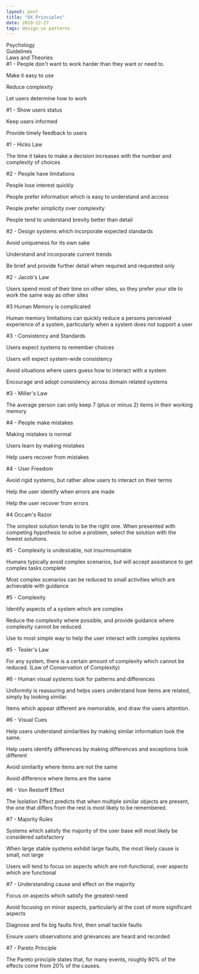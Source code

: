 ```yaml
---
layout: post
title: "UX Principles"
date: 2019-12-27
tags: design ux patterns
---
```

<div class="row">

<div class="col-4">
<div class="card text-white bg-success mb-3" >
  <div class="card-header">Psychology</div>
</div>
</div>

<div class="col-4">
<div class="card text-white bg-warning mb-3" >
  <div class="card-header">Guidelines</div>
</div>
</div>

<div class="col-4">
<div class="card text-white bg-danger mb-3" >
  <div class="card-header">Laws and Theories</div>
</div>
</div>

<div class="col-4">
    <div class="card border border-success mb-3">
        <div class="card-header">
            #1 - People don't want to work harder than they want or need to.
        </div>
        <div class="card-body">
            <p class="card-text">Make it easy to use</p>
            <p class="card-text">Reduce complexity</p>
            <p class="card-text">Let users determine how to work</p>
        </div>
    </div>
</div>

<div class="col-4">
    <div class="card border border-warning mb-3">
        <div class="card-header">
            #1 - Show users status
        </div>
        <div class="card-body">
            <p class="card-text">Keep users informed</p>
            <p class="card-text">Provide timely feedback to users</p>
        </div>
    </div>
</div>

<div class="col-4">
    <div class="card border border-danger mb-3">
        <div class="card-header">
            #1 - Hicks Law
        </div>
        <div class="card-body">
            <p class="card-text">The time it takes to make a decision increases with the number and complexity of choices</p>
        </div>
    </div>
</div>

<div class="col-4">
    <div class="card border border-success mb-3">
        <div class="card-header">
            #2 - People have limitations
        </div>
        <div class="card-body">
            <p class="card-text">People lose interest quickly</p>
            <p class="card-text">People prefer information which is easy to understand and access</p>
            <p class="card-text">People prefer simplicity over complexity</p>
            <p class="card-text">People tend to understand brevity better than detail</p>
        </div>
    </div>
</div>

<div class="col-4">
    <div class="card border border-warning mb-3">
        <div class="card-header">
            #2 - Design systems which incorporate expected standards
        </div>
        <div class="card-body">
            <p class="card-text">Avoid uniqueness for its own sake</p>
            <p class="card-text">Understand and incorporate current trends</p>
            <p class="card-text">Be brief and provide further detail when required and requested only</p>
        </div>
    </div>
</div>

<div class="col-4">
    <div class="card border border-danger mb-3">
        <div class="card-header">
            #2 - Jacob's Law
        </div>
        <div class="card-body">
            <p class="card-text">Users spend most of their time on other sites, so they prefer your site to work the same way as other sites</p>
        </div>
    </div>
</div>

<div class="col-4">
    <div class="card border border-success mb-3">
        <div class="card-header">
            #3 Human Memory is complicated
        </div>
        <div class="card-body">
            <p class="card-text">Human memory limitations can quickly reduce a persons perceived experience of a system, particularly when a system does not support a user</p>
        </div>
    </div>
</div>


<div class="col-4">
    <div class="card border border-warning mb-3">
        <div class="card-header">
            #3 - Consistency and Standards
        </div>
        <div class="card-body">
            <p class="card-text">Users expect systems to remember choices</p>
            <p class="card-text">Users will expect system-wide consistency</p>
            <p class="card-text">Avoid situations where users guess how to interact with a system</p>
            <p class="card-text">Encourage and adopt consistency across domain related systems</p>
        </div>
    </div>
</div>

<div class="col-4">
    <div class="card border border-danger mb-3">
        <div class="card-header">
            #3 - Miller's Law
        </div>
        <div class="card-body">
            <p class="card-text">The average person can only keep 7 (plus or minus 2) items in their working memory</p>
        </div>
    </div>
</div>

<div class="col-4">
    <div class="card border border-success mb-3">
        <div class="card-header">
            #4 - People make mistakes
        </div>
        <div class="card-body">
            <p class="card-text">Making mistakes is normal</p>
            <p class="card-text">Users learn by making mistakes</p>
            <p class="card-text">Help users recover from mistakes</p>
        </div>
    </div>
</div>


<div class="col-4">
    <div class="card border border-warning mb-3">
        <div class="card-header">
            #4 - User Freedom
        </div>
        <div class="card-body">
            <p class="card-text">Avoid rigid systems, but rather allow users to interact on their terms</p>
            <p class="card-text">Help the user identify when errors are made</p>
            <p class="card-text">Help the user recover from errors</p>
        </div>
    </div>
</div>

<div class="col-4">
    <div class="card border border-danger mb-3">
        <div class="card-header">
            #4 Occam's Razor
        </div>
        <div class="card-body">
            <p class="card-text">The simplest solution tends to be the right one.  When presented with competing hypothesis to solve a problem, select the solution with the fewest solutions.</p>
        </div>
    </div>
</div>

<div class="col-4">
    <div class="card border border-success mb-3">
        <div class="card-header">
            #5 - Complexity is undesirable, not insurmountable 
        </div>
        <div class="card-body">
            <p class="card-text">Humans typically avoid complex scenarios, but will accept assistance to get complex tasks complete</p>
            <p class="card-text">Most complex scenarios can be reduced to small activities which are achievable with guidance</p>
        </div>
    </div>
</div>

<div class="col-4">
    <div class="card border border-warning mb-3">
        <div class="card-header">
            #5 - Complexity
        </div>
        <div class="card-body">
            <p class="card-text">Identify aspects of a system which are complex</p>
            <p class="card-text">Reduce the complexity where possible, and provide guidance where complexity cannot be reduced.</p>
            <p class="card-text">Use to most simple way to help the user interact with complex systems</p>
        </div>
    </div>
</div>

<div class="col-4">
    <div class="card border border-danger mb-3">
        <div class="card-header">
            #5 - Tesler's Law
        </div>
        <div class="card-body">
            <p class="card-text">For any system, there is a certain amount of complexity which cannot be reduced.  (Law of Conservation of Complexity)</p>
        </div>
    </div>
</div>

<div class="col-4">
    <div class="card border border-success mb-3">
        <div class="card-header">
            #6 - Human visual systems look for patterns and differences 
        </div>
        <div class="card-body">
            <p class="card-text">Uniformity is reassuring and helps users understand how items are related, simply by looking similar.</p>
            <p class="card-text">Items which appear different are memorable, and draw the users attention.</p>
        </div>
    </div>
</div>

<div class="col-4">
    <div class="card border border-warning mb-3">
        <div class="card-header">
            #6 - Visual Cues
        </div>
        <div class="card-body">
            <p class="card-text">Help users understand similarities by making similar information look the same.</p>
            <p class="card-text">Help users identify differences by making differences and exceptions look different</p>
            <p class="card-text">Avoid similarity where items are not the same</p>
            <p class="card-text">Avoid difference where items are the same</p>
        </div>
    </div>
</div>

<div class="col-4">
    <div class="card border border-danger mb-3">
        <div class="card-header">
            #6 - Von Restorff Effect
        </div>
        <div class="card-body">
            <p class="card-text">The Isolation Effect predicts that when multiple similar objects are present, the one that differs from the rest is most likely to be remembered.</p>
        </div>
    </div>
</div>

<div class="col-4">
    <div class="card border border-success mb-3">
        <div class="card-header">
            #7 - Majority Rules
        </div>
        <div class="card-body">
            <p class="card-text">Systems which satisfy the majority of the user base will most likely be considered satisfactory</p>
            <p class="card-text">When large stable systems exhibit large faults, the most likely cause is small, not large</p>
            <p class="card-text">Users will tend to focus on aspects which are not-functional, over aspects which are functional</p>
        </div>
    </div>
</div>

<div class="col-4">
    <div class="card border border-warning mb-3">
        <div class="card-header">
            #7 - Understanding cause and effect on the majority
        </div>
        <div class="card-body">
            <p class="card-text">Focus on aspects which satisfy the greatest need</p>
            <p class="card-text">Avoid focusing on minor aspects, particularly at the cost of more significant aspects</p>
            <p class="card-text">Diagnose and fix big faults first, then small tackle faults</p>
            <p class="card-text">Ensure users observations and grievances are heard and recorded</p>
        </div>
    </div>
</div>

<div class="col-4">
    <div class="card border border-danger mb-3">
        <div class="card-header">
            #7 - Pareto Principle
        </div>
        <div class="card-body">
            <p class="card-text">The Pareto principle states that, for many events, roughly 80% of the effects come from 20% of the causes. </p>
        </div>
    </div>
</div>

</div>